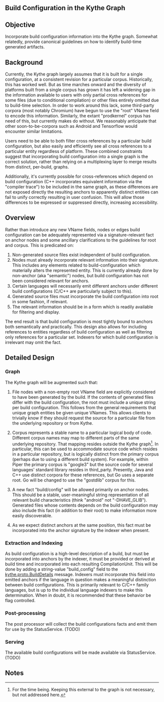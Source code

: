 ## Build Configuration in the Kythe Graph

## Objective

Incorporate build configuration information into the Kythe graph. Somewhat
relatedly, provide canonical guidelines on how to identify build-time generated
artifacts.

## Background

Currently, the Kythe graph largely assumes that it is built for a single
configuration, at a consistent revision for a particular corpus. Historically,
this has worked well. But as time marches onward and the diversity of platforms
built from a single corpus has grown it has left a widening gap in the
information available to users with only partial cross references for some files
(due to conditional compilation) or other files entirely omitted due to
build-time selection. In order to work around this lack, some third-party
corpora (most notably Chromium) have begun to use the "root" VName field to
encode this information. Similarly, the extant "prodkernel" corpus has need of
this, but currently makes do without. We reasonably anticipate that other
soon-to-be-corpora such as Android and Tensorflow would encounter similar
limitations.

Users need to be able to both filter cross references by a particular build
configuration, but also easily and efficiently see all cross references to a
particular entity regardless of platform. These combined constraints suggest
that incorporating build configuration into a single graph is the correct
solution, rather than relying on a multiplexing layer to merge results from
distinct, per-build, graphs.

Additionally, it's currently possible for cross-references which depend on build
configuration (C++ incorporates equivalent information via the "compiler trace")
to be included in the same graph, as these differences are not exposed directly
the resulting anchors to apparently distinct entities can fail to unify
correctly resulting in user confusion. This will allow those differences to be
expressed or suppressed directly, increasing accessibility.

## Overview

Rather than introduce any new VName fields, nodes or edges build configuration
can be adequately represented via a signature-relevant fact on anchor nodes and
some ancillary clarifications to the guidelines for root and corpus. This is
predicated on:

1.  Non-generated source files exist independent of build configuration.
1.  Nodes must already incorporate relevant information into their signature.
    This includes any elements related to build-configuration which materially
    alters the represented entity. This is currently already done by non-anchor
    (aka "semantic") nodes, but build configuration has not been considered
    relevant for anchors.
1.  Certain languages will necessarily emit different anchors under different
    build configurations (C/C++ are particularly subject to this).
1.  Generated source files must incorporate the build configuration into root in
    some fashion, if relevant.
1.  The relevant information should be in a form which is readily available for
    filtering and display.

The end result is that build configuration is most tightly bound to anchors both
semantically and practically. This design also allows for including references
to entities regardless of build configuration as well as filtering only
references for a particular set. Indexers for which build configuration is
irrelevant may omit the fact.

## Detailed Design

### Graph

The Kythe graph will be augmented such that:

1.  File nodes with a non-empty root VName field are explicitly considered to
    have been generated by the build. If the contents of generated files differ
    with the build configuration, the root must include a unique string per
    build configuration. This follows from the general requirements that unique
    graph entities be given unique VNames. This allows clients to trivially know
    if they should request the source for a particular file from the underlying
    repository or from Kythe.
1.  Corpus represents a stable name to a particular logical body of code.
    Different corpus names may map to different parts of the same underlying
    repository. That mapping resides outside the Kythe graph[^1]. In particular,
    this can be used to accommodate source code which resides in a particular
    repository, but is logically distinct from the primary corpus (perhaps due
    to using a different build system). For example, within Piper the primary
    corpus is "google3" but the source code for several languages' standard
    library resides in third_party. Presently, Java and C++ use distinct corpora
    for these references, but Go uses a separate root. Go will be changed to use
    the "gostdlib" corpus for this.

1.  A new fact "build/config" will be allowed primarily on anchor nodes. This
    should be a stable, user-meaningful string representation of all relevant
    build characteristics (think "android" not "-DHAVE_GLIB"). Generated files
    whose contents depends on the build configuration may also include this fact
    (in addition to their root) to make information more easily discoverable.

1.  As we expect distinct anchors at the same position, this fact must be
    incorporated into the anchor signature by the indexer when present.

### Extraction and Indexing

As build configuration is a high-level description of a build, but must be
incorporated into anchors by the indexer, it must be provided or derived at
build time and incorporated into each resulting CompilationUnit. This will be
done by adding a string-value "build_config" field to
the[ kythe.proto.BuildDetails](https://cs.corp.google.com/piper///depot/google3/third_party/kythe/kythe/proto/buildinfo.proto)
message. Indexers must incorporate this field into emitted anchors if the
language in question makes a meaningful distinction between build
configurations. This is primarily relevant to C/C++ family languages, but is up
to the individual language indexers to make this determination. When in doubt,
it is recommended that these behavior be flag controlled.

### Post-processing

The post processor will collect the build configurations facts and emit them for
use by the StatusService. (TODO)

### Serving

The available build configurations will be made available via StatusService.
(TODO)

## Notes

[^1]: For the time being. Keeping this external to the graph is not necessary,
    but not addressed here.
